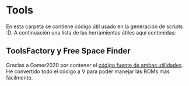 # Tools

En esta carpeta se contiene código útil usado en la generación de scripts :D. A continuación una lista de las herramientas útiles aquí contenidas:

## ToolsFactory y Free Space Finder

Gracias a Gamer2020 por contener el [código fuente de ambas utilidades](https://github.com/Gamer2020/toolsfactory). He convertido todo el código a V para poder manejar las ROMs más fácilmente.

